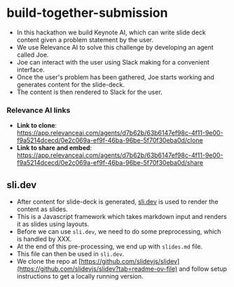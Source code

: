 # build-together-submission

- In this hackathon we build Keynote AI, which can write slide deck content given a problem statement by the user.
- We use Relevance AI to solve this challenge by developing an agent called Joe.
- Joe can interact with the user using Slack making for a convenient interface.
- Once the user's problem has been gathered, Joe starts working and generates content for the slide-deck.
- The content is then rendered to Slack for the user.

### Relevance AI links
- **Link to clone**: https://app.relevanceai.com/agents/d7b62b/63b6147ef98c-4f11-9e00-f9a5214dcecd/0e2c069a-ef9f-46ba-96be-5f70f30eba0d/clone
- **Link to share and embed**: https://app.relevanceai.com/agents/d7b62b/63b6147ef98c-4f11-9e00-f9a5214dcecd/0e2c069a-ef9f-46ba-96be-5f70f30eba0d/share

## sli.dev
- After content for slide-deck is generated, [sli.dev](https://sli.dev) is used to render the content as slides.
- This is a Javascript framework which takes markdown input and renders it as slides using layouts.
- Before we can use `sli.dev`, we need to do some preprocessing, which is handled by XXX.
- At the end of this pre-processing, we end up with `slides.md` file.
- This file can then be used in `sli.dev`.
- We clone the repo at [https://github.com/slidevjs/slidev](https://github.com/slidevjs/slidev?tab=readme-ov-file) and follow setup instructions to get a locally running version.

